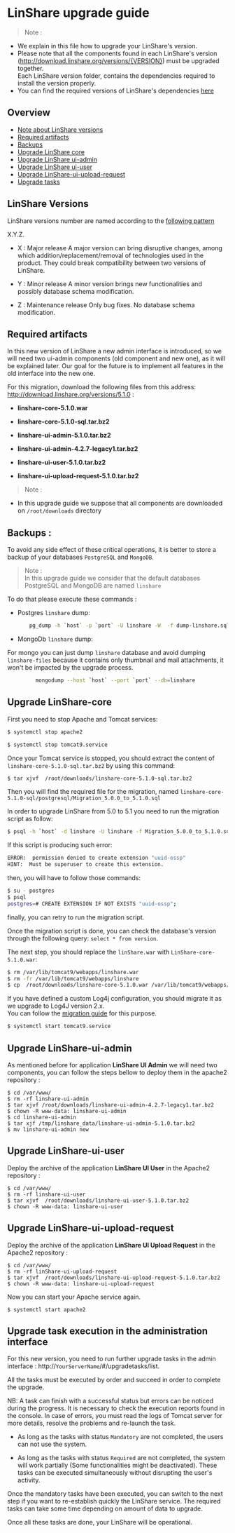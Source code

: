 # LinShare upgrade guide

> Note :
 - We explain in this file how to upgrade your LinShare's version. </br>
 - Please note that all the components found in each LinShare's version
(http://download.linshare.org/versions/{VERSION}) must be upgraded together.  
Each LinShare version folder, contains the dependencies required to install the version properly. </br>
- You can find the required versions of LinShare's dependencies [here](../installation/requirements.md)


## Overview

* [Note about LinShare versions](#lversions)
* [Required artifacts](#artifacts)
* [Backups](#backup)
* [Upgrade LinShare core](#core)
* [Upgrade LinShare ui-admin](#ui-admin)
* [Upgrade LinShare ui-user](#ui-user)
* [Upgrade LinShare-ui-upload-request](#ui-upload-request)
* [Upgrade tasks](#tasks)

<a name="lversions">

## LinShare Versions

</a>

LinShare versions number are named according to the [following pattern](https://semver.org/)

X.Y.Z.

* X : Major release
A major version can bring disruptive changes, among which addition/replacement/removal of technologies used in the product.
They could break compatibility between two versions of LinShare.

* Y : Minor release
A minor version brings new functionalities and possibly database schema modification.

* Z : Maintenance release
Only bug fixes. No database schema modification.

<a name="artifacts">

## Required artifacts

</a>


In this new version of LinShare a new admin interface is introduced, so we will need two ui-admin components (old component and new one), as it will be explained later.
Our goal for the future is to implement all features in the old interface into the new one.

For this migration, download the following files from this address: http://download.linshare.org/versions/5.1.0 :

  * __linshare-core-5.1.0.war__

  * __linshare-core-5.1.0-sql.tar.bz2__

  * __linshare-ui-admin-5.1.0.tar.bz2__

  * __linshare-ui-admin-4.2.7-legacy1.tar.bz2__

  * __linshare-ui-user-5.1.0.tar.bz2__

  * __linshare-ui-upload-request-5.1.0.tar.bz2__

> Note :</br>
 - In this upgrade guide we suppose that all components are downloaded on `/root/downloads` directory</br>

 <a name="backup">

 ## Backups :

 </a>

 To avoid any side effect of these critical operations, it is better to store a backup of your databases `PostgreSQL` and `MongoDB`.

 > Note :</br>
In this upgrade guide we consider that the default databases PostgreSQL and MongoDB are named `linshare`

 To do that please execute these commands :

  * Postgres `linshare` dump:

  ```bash
         pg_dump -h `host` -p `port` -U linshare -W  -f dump-linshare.sql
```

  * MongoDb `linshare` dump:

  For mongo you can just dump `linshare` database and avoid dumping `linshare-files` because it contains only thumbnail and mail attachments, it won't be impacted by the upgrade process.

```bash
         mongodump --host `host` --port `port` --db=linshare
```

 <a name="core">

 ## Upgrade LinShare-core

 </a>

 First you need to stop Apache and Tomcat services:

 ```bash
 $ systemctl stop apache2
 ```
 ```bash
 $ systemctl stop tomcat9.service
 ```  
 Once your Tomcat service is stopped, you should extract the content of `linshare-core-5.1.0-sql.tar.bz2` by using this command:

 ```bash
 $ tar xjvf  /root/downloads/linshare-core-5.1.0-sql.tar.bz2
 ```
 Then you will find the required file for the migration, named `linshare-core-5.1.0-sql/postgresql/Migration_5.0.0_to_5.1.0.sql`

 In order to upgrade LinShare from 5.0 to 5.1 you need to run the migration script as follow:

 ```bash
 $ psql -h `host` -d linshare -U linshare -f Migration_5.0.0_to_5.1.0.sql
 ```
If this script is producing such error:
```bash
ERROR:  permission denied to create extension "uuid-ossp"
HINT:  Must be superuser to create this extension.
```
then, you will have to follow those commands:
```bash
$ su - postgres
$ psql
postgres=# CREATE EXTENSION IF NOT EXISTS "uuid-ossp";
```
finally, you can retry to run the migration script.

 Once the migration script is done, you can check the database's version through the following query: `select * from version`.

 The next step, you should replace the `linShare.war` with `LinShare-core-5.1.0.war`:

 ```bash
 $ rm /var/lib/tomcat9/webapps/linshare.war
 $ rm -fr /var/lib/tomcat9/webapps/linshare
 $ cp  /root/downloads/linshare-core-5.1.0.war /var/lib/tomcat9/webapps/linshare.war
 ```

If you have defined a custom Log4j configuration, you should migrate it as we upgrade to Log4J version 2.x.  
You can follow the [migration guide](../administration/how-to-migrate-log4j-configuration.md) for this purpose.

 ```bash
 $ systemctl start tomcat9.service
 ```

 <a name="ui-admin">

 ## Upgrade LinShare-ui-admin

 </a>

 As mentioned before for application __LinShare UI Admin__ we will need two components, you can follow the steps bellow to deploy them in the apache2 repository :

 ```
 $ cd /var/www/
 $ rm -rf linshare-ui-admin
 $ tar xjvf /root/downloads/linshare-ui-admin-4.2.7-legacy1.tar.bz2
 $ chown -R www-data: linshare-ui-admin
 $ cd linshare-ui-admin
 $ tar xjf /tmp/linshare_data/linshare-ui-admin-5.1.0.tar.bz2
 $ mv linshare-ui-admin new

 ```
 <a name="ui-user">

 ## Upgrade LinShare-ui-user
 </a>

 Deploy the archive of the application __LinShare UI User__ in the Apache2 repository :

 ```
 $ cd /var/www/
 $ rm -rf linshare-ui-user
 $ tar xjvf  /root/downloads/linshare-ui-user-5.1.0.tar.bz2
 $ chown -R www-data: linshare-ui-user
 ```

 <a name="ui-upload-request">

 ## Upgrade LinShare-ui-upload-request
 </a>

 Deploy the archive of the application __LinShare UI Upload Request__ in the Apache2 repository :

 ```
 $ cd /var/www/
 $ rm -rf linShare-ui-upload-request
 $ tar xjvf  /root/downloads/linshare-ui-upload-request-5.1.0.tar.bz2
 $ chown -R www-data: linshare-ui-upload-request
 ```

 Now you can start your Apache service again.

 ```
 $ systemctl start apache2
 ```

 <a name="tasks">

 ## Upgrade task execution in the administration interface
 </a>

 For this new version, you need to run further upgrade tasks in the
 admin interface : http://`YourServerName`/#/upgradetasks/list.

 All the tasks must be executed by order and succeed in order to complete the upgrade.  

 NB: A task can finish with a successful status but errors can be noticed during the progress.
     It is necessary to check the execution reports found in the console.
     In case of errors, you must read the logs of Tomcat server for more details,
     resolve the problems and re-launch the task.

 * As long as the tasks with status `Mandatory` are not completed, the users can not
 use the system.

 * As long as the tasks with status `Required` are not completed,
 the system will work partially (Some functionalities might be deactivated).
 These tasks can be executed simultaneously without disrupting the user's activity.

 Once the mandatory tasks have been executed, you can switch to the next step if you want to re-establish quickly the LinShare service.
 The required tasks can take some time depending on amount of data to upgrade.

 Once all these tasks are done, your LinShare will be operational.
